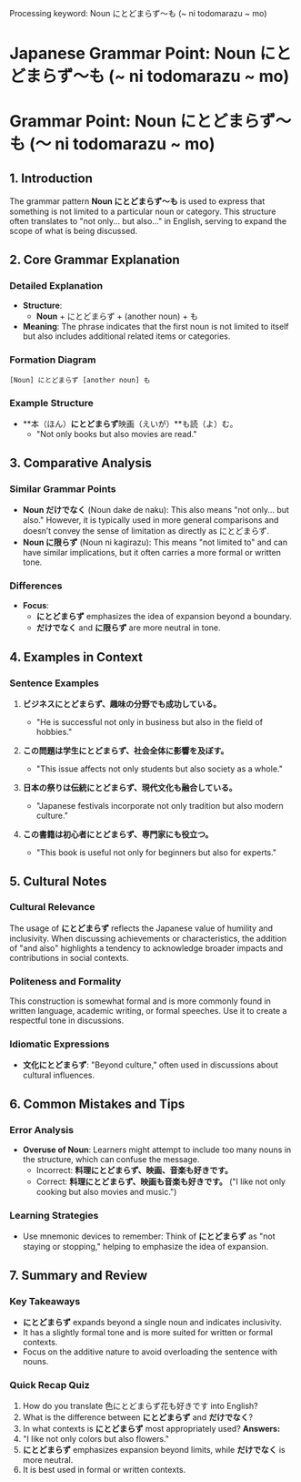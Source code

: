 Processing keyword: Noun にとどまらず～も (~ ni todomarazu ~ mo)
# Japanese Grammar Point: Noun にとどまらず～も (~ ni todomarazu ~ mo)
# Grammar Point: Noun にとどまらず～も (～ ni todomarazu ~ mo)
## 1. Introduction
The grammar pattern **Noun にとどまらず～も** is used to express that something is not limited to a particular noun or category. This structure often translates to "not only... but also..." in English, serving to expand the scope of what is being discussed.
## 2. Core Grammar Explanation
### Detailed Explanation
- **Structure**: 
  - **Noun** + にとどまらず + (another noun) + も
- **Meaning**: The phrase indicates that the first noun is not limited to itself but also includes additional related items or categories.
### Formation Diagram
```
[Noun] にとどまらず [another noun] も
```
### Example Structure
- **本（ほん）**にとどまらず**映画（えいが）**も読（よ）む。
  - "Not only books but also movies are read."
## 3. Comparative Analysis
### Similar Grammar Points
- **Noun だけでなく** (Noun dake de naku): This also means "not only... but also." However, it is typically used in more general comparisons and doesn’t convey the sense of limitation as directly as にとどまらず.
- **Noun に限らず** (Noun ni kagirazu): This means "not limited to" and can have similar implications, but it often carries a more formal or written tone.
### Differences
- **Focus**: 
  - **にとどまらず** emphasizes the idea of expansion beyond a boundary.
  - **だけでなく** and **に限らず** are more neutral in tone.
## 4. Examples in Context
### Sentence Examples
1. **ビジネスにとどまらず、趣味の分野でも成功している。**
   - "He is successful not only in business but also in the field of hobbies."
   
2. **この問題は学生にとどまらず、社会全体に影響を及ぼす。**
   - "This issue affects not only students but also society as a whole."
   
3. **日本の祭りは伝統にとどまらず、現代文化も融合している。**
   - "Japanese festivals incorporate not only tradition but also modern culture."
4. **この書籍は初心者にとどまらず、専門家にも役立つ。**
   - "This book is useful not only for beginners but also for experts."
## 5. Cultural Notes 
### Cultural Relevance
The usage of **にとどまらず** reflects the Japanese value of humility and inclusivity. When discussing achievements or characteristics, the addition of "and also" highlights a tendency to acknowledge broader impacts and contributions in social contexts.
### Politeness and Formality
This construction is somewhat formal and is more commonly found in written language, academic writing, or formal speeches. Use it to create a respectful tone in discussions.
### Idiomatic Expressions
- **文化にとどまらず**: "Beyond culture," often used in discussions about cultural influences.
## 6. Common Mistakes and Tips
### Error Analysis
- **Overuse of Noun**: Learners might attempt to include too many nouns in the structure, which can confuse the message.
  - Incorrect: **料理にとどまらず、映画、音楽も好きです。** 
  - Correct: **料理にとどまらず、映画も音楽も好きです。** ("I like not only cooking but also movies and music.")
### Learning Strategies
- Use mnemonic devices to remember: Think of **にとどまらず** as "not staying or stopping," helping to emphasize the idea of expansion.
## 7. Summary and Review
### Key Takeaways
- **にとどまらず** expands beyond a single noun and indicates inclusivity.
- It has a slightly formal tone and is more suited for written or formal contexts.
- Focus on the additive nature to avoid overloading the sentence with nouns.
### Quick Recap Quiz
1. How do you translate 色にとどまらず花も好きです into English?
2. What is the difference between **にとどまらず** and **だけでなく**?
3. In what contexts is **にとどまらず** most appropriately used?
**Answers:**
1. "I like not only colors but also flowers."
2. **にとどまらず** emphasizes expansion beyond limits, while **だけでなく** is more neutral.
3. It is best used in formal or written contexts.

